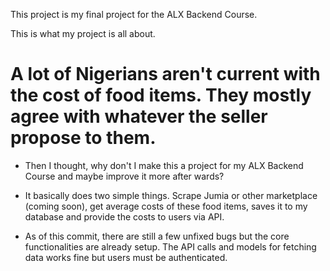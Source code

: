 This project is my final project for the ALX Backend Course.

This is what my project is all about. 

# A lot of Nigerians aren't current with the cost of food items. They mostly agree with whatever the seller propose to them.

- Then I thought, why don't I make this a project for my ALX Backend Course and maybe improve it more after wards?

- It basically does two simple things. Scrape Jumia or other marketplace (coming soon), get average costs of these food items, saves it to my database and provide the costs to users via API. 

- As of this commit, there are still a few unfixed bugs but the core functionalities are already setup. The API calls and models for fetching data works fine but users must be authenticated.
